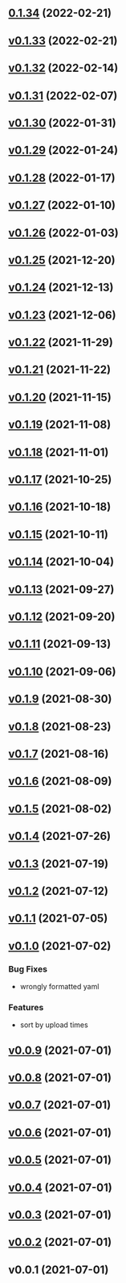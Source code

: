 
<a name="0.1.34"></a>
## [0.1.34](https://github.com/hojland/mlflow/compare/v0.1.33...0.1.34) (2022-02-21)


<a name="v0.1.33"></a>
## [v0.1.33](https://github.com/hojland/mlflow/compare/v0.1.32...v0.1.33) (2022-02-21)


<a name="v0.1.32"></a>
## [v0.1.32](https://github.com/hojland/mlflow/compare/v0.1.31...v0.1.32) (2022-02-14)


<a name="v0.1.31"></a>
## [v0.1.31](https://github.com/hojland/mlflow/compare/v0.1.30...v0.1.31) (2022-02-07)


<a name="v0.1.30"></a>
## [v0.1.30](https://github.com/hojland/mlflow/compare/v0.1.29...v0.1.30) (2022-01-31)


<a name="v0.1.29"></a>
## [v0.1.29](https://github.com/hojland/mlflow/compare/v0.1.28...v0.1.29) (2022-01-24)


<a name="v0.1.28"></a>
## [v0.1.28](https://github.com/hojland/mlflow/compare/v0.1.27...v0.1.28) (2022-01-17)


<a name="v0.1.27"></a>
## [v0.1.27](https://github.com/hojland/mlflow/compare/v0.1.26...v0.1.27) (2022-01-10)


<a name="v0.1.26"></a>
## [v0.1.26](https://github.com/hojland/mlflow/compare/v0.1.25...v0.1.26) (2022-01-03)


<a name="v0.1.25"></a>
## [v0.1.25](https://github.com/hojland/mlflow/compare/v0.1.24...v0.1.25) (2021-12-20)


<a name="v0.1.24"></a>
## [v0.1.24](https://github.com/hojland/mlflow/compare/v0.1.23...v0.1.24) (2021-12-13)


<a name="v0.1.23"></a>
## [v0.1.23](https://github.com/hojland/mlflow/compare/v0.1.22...v0.1.23) (2021-12-06)


<a name="v0.1.22"></a>
## [v0.1.22](https://github.com/hojland/mlflow/compare/v0.1.21...v0.1.22) (2021-11-29)


<a name="v0.1.21"></a>
## [v0.1.21](https://github.com/hojland/mlflow/compare/v0.1.20...v0.1.21) (2021-11-22)


<a name="v0.1.20"></a>
## [v0.1.20](https://github.com/hojland/mlflow/compare/v0.1.19...v0.1.20) (2021-11-15)


<a name="v0.1.19"></a>
## [v0.1.19](https://github.com/hojland/mlflow/compare/v0.1.18...v0.1.19) (2021-11-08)


<a name="v0.1.18"></a>
## [v0.1.18](https://github.com/hojland/mlflow/compare/v0.1.17...v0.1.18) (2021-11-01)


<a name="v0.1.17"></a>
## [v0.1.17](https://github.com/hojland/mlflow/compare/v0.1.16...v0.1.17) (2021-10-25)


<a name="v0.1.16"></a>
## [v0.1.16](https://github.com/hojland/mlflow/compare/v0.1.15...v0.1.16) (2021-10-18)


<a name="v0.1.15"></a>
## [v0.1.15](https://github.com/hojland/mlflow/compare/v0.1.14...v0.1.15) (2021-10-11)


<a name="v0.1.14"></a>
## [v0.1.14](https://github.com/hojland/mlflow/compare/v0.1.13...v0.1.14) (2021-10-04)


<a name="v0.1.13"></a>
## [v0.1.13](https://github.com/hojland/mlflow/compare/v0.1.12...v0.1.13) (2021-09-27)


<a name="v0.1.12"></a>
## [v0.1.12](https://github.com/hojland/mlflow/compare/v0.1.11...v0.1.12) (2021-09-20)


<a name="v0.1.11"></a>
## [v0.1.11](https://github.com/hojland/mlflow/compare/v0.1.10...v0.1.11) (2021-09-13)


<a name="v0.1.10"></a>
## [v0.1.10](https://github.com/hojland/mlflow/compare/v0.1.9...v0.1.10) (2021-09-06)


<a name="v0.1.9"></a>
## [v0.1.9](https://github.com/hojland/mlflow/compare/v0.1.8...v0.1.9) (2021-08-30)


<a name="v0.1.8"></a>
## [v0.1.8](https://github.com/hojland/mlflow/compare/v0.1.7...v0.1.8) (2021-08-23)


<a name="v0.1.7"></a>
## [v0.1.7](https://github.com/hojland/mlflow/compare/v0.1.6...v0.1.7) (2021-08-16)


<a name="v0.1.6"></a>
## [v0.1.6](https://github.com/hojland/mlflow/compare/v0.1.5...v0.1.6) (2021-08-09)


<a name="v0.1.5"></a>
## [v0.1.5](https://github.com/hojland/mlflow/compare/v0.1.4...v0.1.5) (2021-08-02)


<a name="v0.1.4"></a>
## [v0.1.4](https://github.com/hojland/mlflow/compare/v0.1.3...v0.1.4) (2021-07-26)


<a name="v0.1.3"></a>
## [v0.1.3](https://github.com/hojland/mlflow/compare/v0.1.2...v0.1.3) (2021-07-19)


<a name="v0.1.2"></a>
## [v0.1.2](https://github.com/hojland/mlflow/compare/v0.1.1...v0.1.2) (2021-07-12)


<a name="v0.1.1"></a>
## [v0.1.1](https://github.com/hojland/mlflow/compare/v0.1.0...v0.1.1) (2021-07-05)


<a name="v0.1.0"></a>
## [v0.1.0](https://github.com/hojland/mlflow/compare/v0.0.9...v0.1.0) (2021-07-02)

### Bug Fixes

* wrongly formatted yaml

### Features

* sort by upload times


<a name="v0.0.9"></a>
## [v0.0.9](https://github.com/hojland/mlflow/compare/v0.0.8...v0.0.9) (2021-07-01)


<a name="v0.0.8"></a>
## [v0.0.8](https://github.com/hojland/mlflow/compare/v0.0.7...v0.0.8) (2021-07-01)


<a name="v0.0.7"></a>
## [v0.0.7](https://github.com/hojland/mlflow/compare/v0.0.6...v0.0.7) (2021-07-01)


<a name="v0.0.6"></a>
## [v0.0.6](https://github.com/hojland/mlflow/compare/v0.0.5...v0.0.6) (2021-07-01)


<a name="v0.0.5"></a>
## [v0.0.5](https://github.com/hojland/mlflow/compare/v0.0.4...v0.0.5) (2021-07-01)


<a name="v0.0.4"></a>
## [v0.0.4](https://github.com/hojland/mlflow/compare/v0.0.3...v0.0.4) (2021-07-01)


<a name="v0.0.3"></a>
## [v0.0.3](https://github.com/hojland/mlflow/compare/v0.0.2...v0.0.3) (2021-07-01)


<a name="v0.0.2"></a>
## [v0.0.2](https://github.com/hojland/mlflow/compare/v0.0.1...v0.0.2) (2021-07-01)


<a name="v0.0.1"></a>
## v0.0.1 (2021-07-01)
